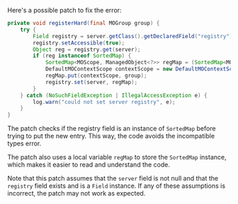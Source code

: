 Here's a possible patch to fix the error:
```java
private void registerHard(final MOGroup group) {
    try {
        Field registry = server.getClass().getDeclaredField("registry");
        registry.setAccessible(true);
        Object reg = registry.get(server);
        if (reg instanceof SortedMap) {
            SortedMap<MOScope, ManagedObject<?>> regMap = (SortedMap<MOScope, ManagedObject<?>>) reg;
            DefaultMOContextScope contextScope = new DefaultMOContextScope(new OctetString(""), group.getScope());
            regMap.put(contextScope, group);
            registry.set(server, regMap);
        }
    } catch (NoSuchFieldException | IllegalAccessException e) {
        log.warn("could not set server registry", e);
    }
}
```
The patch checks if the registry field is an instance of `SortedMap` before trying to put the new entry. This way, the code avoids the incompatible types error.

The patch also uses a local variable `regMap` to store the `SortedMap` instance, which makes it easier to read and understand the code.

Note that this patch assumes that the `server` field is not null and that the `registry` field exists and is a `Field` instance. If any of these assumptions is incorrect, the patch may not work as expected.